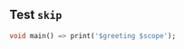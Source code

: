 ## Test `skip`

<?code-excerpt "basic.dart" skip="3"?>
```dart
void main() => print('$greeting $scope');
```
